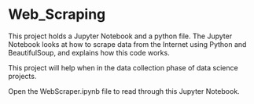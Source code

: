 # Web_Scraping

This project holds a Jupyter Notebook and a python file. The Jupyter Notebook looks at how to scrape data from the Internet using Python and BeautifulSoup, and explains how this code works.

This project will help when in the data collection phase of data science projects.

Open the WebScraper.ipynb file to read through this Jupyter Notebook.
